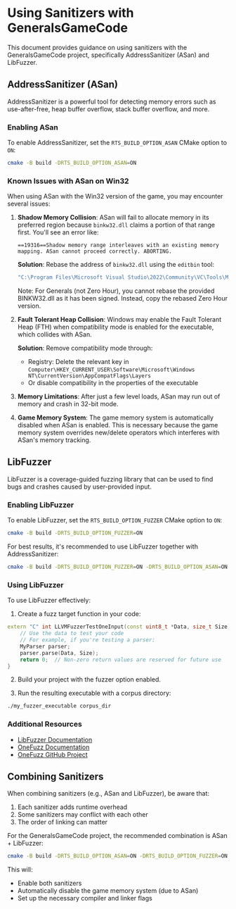 # Using Sanitizers with GeneralsGameCode

This document provides guidance on using sanitizers with the GeneralsGameCode project, specifically AddressSanitizer (ASan) and LibFuzzer.

## AddressSanitizer (ASan)

AddressSanitizer is a powerful tool for detecting memory errors such as use-after-free, heap buffer overflow, stack buffer overflow, and more.

### Enabling ASan

To enable AddressSanitizer, set the `RTS_BUILD_OPTION_ASAN` CMake option to `ON`:

```bash
cmake -B build -DRTS_BUILD_OPTION_ASAN=ON
```

### Known Issues with ASan on Win32

When using ASan with the Win32 version of the game, you may encounter several issues:

1. **Shadow Memory Collision**: ASan will fail to allocate memory in its preferred region because `binkw32.dll` claims a portion of that range first. You'll see an error like:

   ```
   ==19316==Shadow memory range interleaves with an existing memory mapping. ASan cannot proceed correctly. ABORTING.
   ```

   **Solution**: Rebase the address of `binkw32.dll` using the `editbin` tool:

   ```bash
   "C:\Program Files\Microsoft Visual Studio\2022\Community\VC\Tools\MSVC\14.43.34808\bin\Hostx64\x86\editbin.exe" /REBASE:BASE=0x40000000 BINKW32.DLL
   ```

   Note: For Generals (not Zero Hour), you cannot rebase the provided BINKW32.dll as it has been signed. Instead, copy the rebased Zero Hour version.

2. **Fault Tolerant Heap Collision**: Windows may enable the Fault Tolerant Heap (FTH) when compatibility mode is enabled for the executable, which collides with ASan.

   **Solution**: Remove compatibility mode through:
   - Registry: Delete the relevant key in `Computer\HKEY_CURRENT_USER\Software\Microsoft\Windows NT\CurrentVersion\AppCompatFlags\Layers`
   - Or disable compatibility in the properties of the executable

3. **Memory Limitations**: After just a few level loads, ASan may run out of memory and crash in 32-bit mode.

4. **Game Memory System**: The game memory system is automatically disabled when ASan is enabled. This is necessary because the game memory system overrides new/delete operators which interferes with ASan's memory tracking.

## LibFuzzer

LibFuzzer is a coverage-guided fuzzing library that can be used to find bugs and crashes caused by user-provided input.

### Enabling LibFuzzer

To enable LibFuzzer, set the `RTS_BUILD_OPTION_FUZZER` CMake option to `ON`:

```bash
cmake -B build -DRTS_BUILD_OPTION_FUZZER=ON
```

For best results, it's recommended to use LibFuzzer together with AddressSanitizer:

```bash
cmake -B build -DRTS_BUILD_OPTION_FUZZER=ON -DRTS_BUILD_OPTION_ASAN=ON
```

### Using LibFuzzer

To use LibFuzzer effectively:

1. Create a fuzz target function in your code:

```cpp
extern "C" int LLVMFuzzerTestOneInput(const uint8_t *Data, size_t Size) {
    // Use the data to test your code
    // For example, if you're testing a parser:
    MyParser parser;
    parser.parse(Data, Size);
    return 0;  // Non-zero return values are reserved for future use
}
```

2. Build your project with the fuzzer option enabled.

3. Run the resulting executable with a corpus directory:

```bash
./my_fuzzer_executable corpus_dir
```

### Additional Resources

- [LibFuzzer Documentation](https://llvm.org/docs/LibFuzzer.html)
- [OneFuzz Documentation](https://www.microsoft.com/research/project/project-onefuzz/)
- [OneFuzz GitHub Project](https://github.com/microsoft/onefuzz)

## Combining Sanitizers

When combining sanitizers (e.g., ASan and LibFuzzer), be aware that:

1. Each sanitizer adds runtime overhead
2. Some sanitizers may conflict with each other
3. The order of linking can matter

For the GeneralsGameCode project, the recommended combination is ASan + LibFuzzer:

```bash
cmake -B build -DRTS_BUILD_OPTION_ASAN=ON -DRTS_BUILD_OPTION_FUZZER=ON
```

This will:
- Enable both sanitizers
- Automatically disable the game memory system (due to ASan)
- Set up the necessary compiler and linker flags